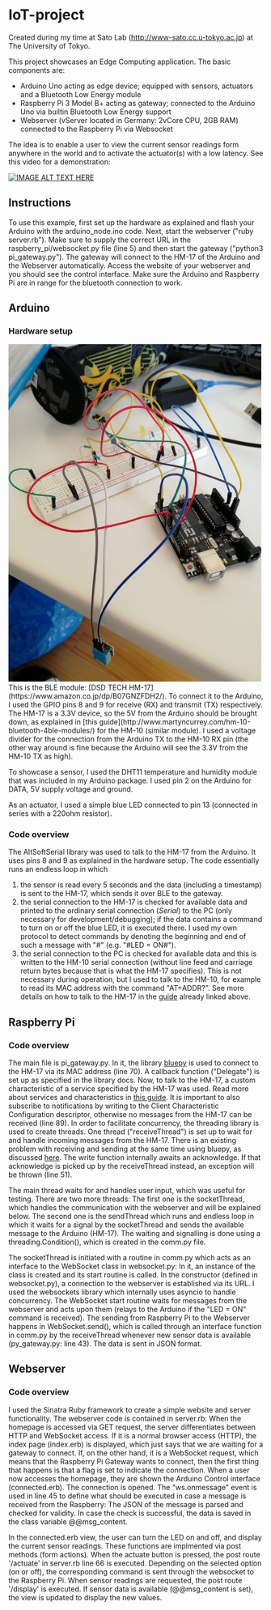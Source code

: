 # IoT-project
Created during my time at Sato Lab (http://www-sato.cc.u-tokyo.ac.jp) at The University of Tokyo.

This project showcases an Edge Computing application. The basic components are:
* Arduino Uno acting as edge device; equipped with sensors, actuators and a Bluetooth Low Energy module
* Raspberry Pi 3 Model B+ acting as gateway; connected to the Arduino Uno via builtin Bluetooth Low Energy support
* Webserver (vServer located in Germany: 2vCore CPU, 2GB RAM) connected to the Raspberry Pi via Websocket

The idea is to enable a user to view the current sensor readings form anywhere in the world and to activate the actuator(s) with a low latency.
See this video for a demonstration:  

[![IMAGE ALT TEXT HERE](https://img.youtube.com/vi/Lw-rmpPToWY/0.jpg)](https://www.youtube.com/watch?v=Lw-rmpPToWY)

## Instructions
To use this example, first set up the hardware as explained and flash your Arduino with the arduino_node.ino code. Next, start the webserver ("ruby server.rb"). Make sure to supply the correct URL in the raspberry_pi/websocket.py file (line 5) and then start the gateway ("python3 pi_gateway.py"). The gateway will connect to the HM-17 of the Arduino and the Webserver automatically. Access the website of your webserver and you should see the control interface. Make sure the Arduino and Raspberry Pi are in range for the bluetooth connection to work.

## Arduino
### Hardware setup
<img src="https://github.com/oli415/IoT-project/blob/master/Arduino_Hardware.jpg" width="500">
This is the BLE module: [DSD TECH HM-17](https://www.amazon.co.jp/dp/B07GNZFDH2/).
To connect it to the Arduino, I used the GPIO pins 8 and 9 for receive (RX) and transmit (TX) respectively. The HM-17 is a 3.3V device, so the 5V from the Arduino should be brought down, as explained in [this guide](http://www.martyncurrey.com/hm-10-bluetooth-4ble-modules/) for the HM-10 (similar module). I used a voltage divider for the connection from the Arduino TX to the HM-10 RX pin (the other way around is fine because the Arduino will see the 3.3V from the HM-10 TX as high).

To showcase a sensor, I used the DHT11 temperature and humidity module that was included in my Arduino package. I used pin 2 on the Arduino for DATA, 5V supply voltage and ground.

As an actuator, I used a simple blue LED connected to pin 13 (connected in series with a 220ohm resistor).

### Code overview
The AltSoftSerial library was used to talk to the HM-17 from the Arduino. It uses pins 8 and 9 as explained in the hardware setup. The code essentially runs an endless loop in which
1. the sensor is read every 5 seconds and the data (including a timestamp) is sent to the HM-17, which sends it over BLE to the gateway.
2. the serial connection to the HM-17 is checked for available data and printed to the ordinary serial connection (*Serial*) to the PC (only necessary for development/debugging); if the data contains a command to turn on or off the blue LED, it is executed there. I used my own protocol to detect commands by denoting the beginning and end of such a message with "#" (e.g. "#LED = ON#").
3. the serial connection to the PC is checked for available data and this is written to the HM-10 serial connection (without line feed and carriage return bytes because that is what the HM-17 specifies). This is not necessary during operation, but I used to talk to the HM-10, for example to read its MAC address with the command "AT+ADDR?". See more details on how to talk to the HM-17 in the [guide](http://www.martyncurrey.com/hm-10-bluetooth-4ble-modules/) already linked above.

## Raspberry Pi
### Code overview
The main file is pi_gateway.py. In it, the library [bluepy](https://ianharvey.github.io/bluepy-doc/) is used to connect to the HM-17 via its MAC address (line 70). A callback function ("Delegate") is set up as specified in the library docs. Now, to talk to the HM-17, a custom characteristic of a service specified by the HM-17 was used. Read more about services and characteristics in [this guide](http://www.martyncurrey.com/hm-10-bluetooth-4ble-modules/). It is important to also subscribe to notifications by writing to the Client Characteristic Configuration descriptor, otherwise no messages from the HM-17 can be received (line 89). In order to facilitate concurrency, the threading library is used to create threads. One thread ("receiveThread") is set up to wait for and handle incoming messages from the HM-17. There is an existing problem with receiving and sending at the same time using bluepy, as discussed [here](https://www.github.com/IanHarvey/bluepy/issues/253). The write function internally awaits an acknowledge. If that acknowledge is picked up by the receiveThread instead, an exception will be thrown (line 51).

The main thread waits for and handles user input, which was useful for testing.
There are two more threads: The first one is the socketThread, which handles the communication with the webserver and will be explained below. The second one is the sendThread which runs and endless loop in which it waits for a signal by the socketThread and sends the available message to the Arduino (HM-17). The waiting and signalling is done using a threading.Condition(), which is created in the comm.py file.

The socketThread is initiated with a routine in comm.py which acts as an interface to the WebSocket class in websocket.py: In it, an instance of the class is created and its start routine is called. In the constructor (defined in websocket.py), a connection to the webserver is established via its URL. I used the websockets library which internally uses asyncio to handle concurrency. The WebSocket start routine waits for messages from the webserver and acts upon them (relays to the Arduino if the "LED = ON" command is received). The sending from Raspberry Pi to the Webserver happens in WebSocket.send(), which is called through an interface function in comm.py by the receiveThread whenever new sensor data is available (py_gateway.py: line 43). The data is sent in JSON format.

## Webserver
### Code overview
I used the Sinatra Ruby framework to create a simple website and server functionality. The webserver code is contained in server.rb: When the homepage is accessed via GET request, the server differentiates between HTTP and WebSocket access. If it is a normal browser access (HTTP), the index page (index.erb) is displayed, which just says that we are waiting for a gateway to connect. If, on the other hand, it is a WebSocket request, which means that the Raspberry Pi Gateway wants to connect, then the first thing that happens is that a flag is set to indicate the connection. When a user now accesses the homepage, they are shown the Arduino Control interface (connected.erb). The connection is opened. The "ws.onmessage" event is used in line 45 to define what should be executed in case a message is received from the Raspberry: The JSON of the message is parsed and checked for validity. In case the check is successful, the data is saved in the class variable @@msg_content.

In the connected.erb view, the user can turn the LED on and off, and display the current sensor readings. These functions are implmented via post methods (form actions). When the actuate button is pressed, the post route '/actuate' in server.rb line 66 is executed. Depending on the selected option (on or off), the corresponding command is sent through the websocket to the Raspberry Pi. When sensor readings are requested, the post route '/display' is executed. If sensor data is available (@@msg_content is set), the view is updated to display the new values.
